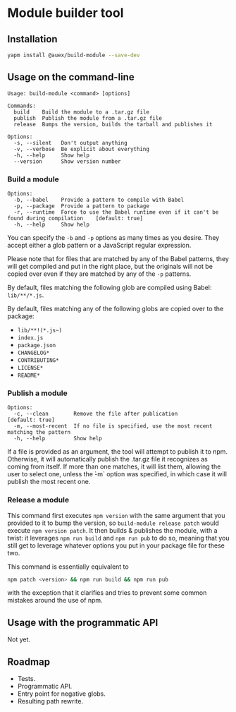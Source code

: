 # Module builder tool

## Installation

```bash
yapm install @auex/build-module --save-dev
```


## Usage on the command-line

```
Usage: build-module <command> [options]

Commands:
  build    Build the module to a .tar.gz file
  publish  Publish the module from a .tar.gz file
  release  Bumps the version, builds the tarball and publishes it

Options:
  -s, --silent   Don't output anything
  -v, --verbose  Be explicit about everything
  -h, --help     Show help
  --version      Show version number
```

### Build a module

```
Options:
  -b, --babel    Provide a pattern to compile with Babel
  -p, --package  Provide a pattern to package
  -r, --runtime  Force to use the Babel runtime even if it can't be found during compilation    [default: true]
  -h, --help     Show help
```

You can specify the `-b` and `-p` options as many times as you desire. They
accept either a glob pattern or a JavaScript regular expression.

Please note that for files that are matched by any of the Babel patterns, they
will get compiled and put in the right place, but the originals will not be
copied over even if they are matched by any of the `-p` patterns.

By default, files matching the following glob are compiled using Babel:
`lib/**/*.js`.

By default, files matching any of the following globs are copied over to the
package:

  * `lib/**!(*.js~)`
  * `index.js`
  * `package.json`
  * `CHANGELOG*`
  * `CONTRIBUTING*`
  * `LICENSE*`
  * `README*`

### Publish a module

```
Options:
  -c, --clean        Remove the file after publication         [default: true]
  -m, --most-recent  If no file is specified, use the most recent matching the pattern
  -h, --help         Show help
```

If a file is provided as an argument, the tool will attempt to publish it to
npm. Otherwise, it will automatically publish the .tar.gz file it recognizes as
coming from itself. If more than one matches, it will list them, allowing the
user to select one, unless the ̀-m` option was specified, in which case it will
publish the most recent one.

### Release a module

This command first executes `npm version` with the same argument that you
provided to it to bump the version, so `build-module release patch` would
execute `npm version patch`. It then builds & publishes the module, with a
twist: it leverages `npm run build` and `npm run pub` to do so, meaning that you
still get to leverage whatever options you put in your package file for these
two.

This command is essentially equivalent to

```bash
npm patch <version> && npm run build && npm run pub
```

with the exception that it clarifies and tries to prevent some common mistakes
around the use of npm.

## Usage with the programmatic API

Not yet.

## Roadmap

  * Tests.
  * Programmatic API.
  * Entry point for negative globs.
  * Resulting path rewrite.
